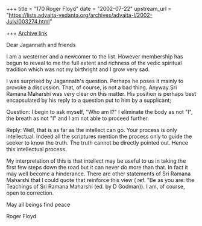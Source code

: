 +++
title = "170 Roger Floyd"
date = "2002-07-22"
upstream_url = "https://lists.advaita-vedanta.org/archives/advaita-l/2002-July/003274.html"

+++
[Archive link](https://lists.advaita-vedanta.org/archives/advaita-l/2002-July/003274.html)

Dear Jagannath and friends

I am a westerner and a newcomer to the list. However membership has begun to
reveal to me the full extent and richness of  the vedic spiritual tradition
which was not my birthright and I grow very sad.

I was surprised by Jagannath's question. Perhaps he poses it mainly to
provoke a discussion. That, of course, is not a bad thing. Anyway Sri Ramana
Maharshi was very clear on this matter. His position is perhaps best
encapsulated by his reply to a question put to him by a supplicant;

Question:  I begin to ask myself, "Who am I?" I eliminate the body as not
"I", the breath as not "I" and I am not able to proceed further.

Reply: Well, that is as far as the intellect can go. Your process is only
intellectual. Indeed all the scriptures mention the process only to guide the
seeker to know the truth. The truth cannot be directly pointed out. Hence
this intellectual process.

My interpretation of this is that intellect may be useful to us in taking the
first few steps down the road but it can never do more than that. In fact it
may well become a hinderance. There are other  statements of Sri Ramana
Maharshi that I could quote that reinforce this view ( ref. "Be as you are:
the Teachings of Sri Ramana Maharshi (ed. by D Godman)). I am, of course,
open to correction.

May all beings find peace

Roger Floyd

